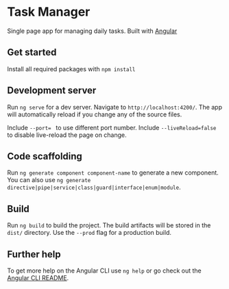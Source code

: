 # Task Manager

Single page app for managing daily tasks. Built with [Angular](https://angular.io/)

## Get started

Install all required packages with `npm install`

## Development server

Run `ng serve` for a dev server. Navigate to `http://localhost:4200/`. The app will automatically reload if you change any of the source files. 

Include `--port= ` to use different port number. Include `--liveReload=false` to disable live-reload the page on change. 

## Code scaffolding

Run `ng generate component component-name` to generate a new component. You can also use `ng generate directive|pipe|service|class|guard|interface|enum|module`.

## Build

Run `ng build` to build the project. The build artifacts will be stored in the `dist/` directory. Use the `--prod` flag for a production build.

## Further help

To get more help on the Angular CLI use `ng help` or go check out the [Angular CLI README](https://github.com/angular/angular-cli/blob/master/README.md).
